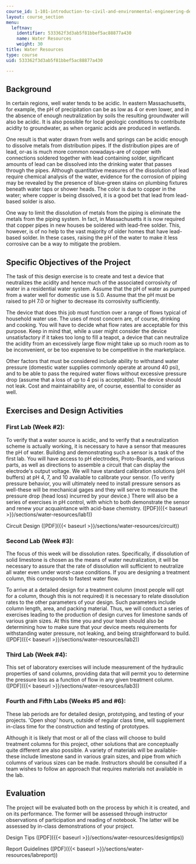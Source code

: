 ```yaml
---
course_id: 1-101-introduction-to-civil-and-environmental-engineering-design-i-fall-2005
layout: course_section
menu:
  leftnav:
    identifier: 533362f3d3ab5f81bbef5ac88877a430
    name: Water Resources
    weight: 30
title: Water Resources
type: course
uid: 533362f3d3ab5f81bbef5ac88877a430

---
```


Background
----------

In certain regions, well water tends to be acidic. In eastern Massachusetts, for example, the pH of precipitation can be as low as 4 or even lower, and in the absence of enough neutralization by soils the resulting groundwater will also be acidic. It is also possible for local geologic conditions to contribute acidity to groundwater, as when organic acids are produced in wetlands.

One result is that water drawn from wells and springs can be acidic enough to dissolve metals from distribution pipes. If the distribution pipes are of lead, or-as is much more common nowadays-are of copper with connections soldered together with lead containing solder, significant amounts of lead can be dissolved into the drinking water that passes through the pipes. Although quantitative measures of the dissolution of lead require chemical analysis of the water, evidence for the corrosion of piping may be revealed by the presence of blue-green stains on plumbing fixtures beneath water taps or shower heads. The color is due to copper in the water; where copper is being dissolved, it is a good bet that lead from lead-based solder is also.

One way to limit the dissolution of metals from the piping is eliminate the metals from the piping system. In fact, in Massachusetts it is now required that copper pipes in new houses be soldered with lead-free solder. This, however, is of no help to the vast majority of older homes that have lead-based solder. In these cases, raising the pH of the water to make it less corrosive can be a way to mitigate the problem.

Specific Objectives of the Project
----------------------------------

The task of this design exercise is to create and test a device that neutralizes the acidity and hence much of the associated corrosivity of water in a residential water system. Assume that the pH of water as pumped from a water well for domestic use is 5.0. Assume that the pH must be raised to pH 7.0 or higher to decrease its corrosivity sufficiently.

The device that does this job must function over a range of flows typical of household water use. The uses of most concern are, of course, drinking and cooking. You will have to decide what flow rates are acceptable for this purpose. Keep in mind that, while a user might consider the device unsatisfactory if it takes too long to fill a teapot, a device that can neutralize the acidity from an excessively large flow might take up so much room as to be inconvenient, or be too expensive to be competitive in the marketplace.

Other factors that must be considered include ability to withstand water pressure (domestic water supplies commonly operate at around 40 psi), and to be able to pass the required water flows without excessive pressure drop (assume that a loss of up to 4 psi is acceptable). The device should not leak. Cost and maintainability are, of course, essential to consider as well.

Exercises and Design Activities
-------------------------------

### First Lab (Week #2):

To verify that a water source is acidic, and to verify that a neutralization scheme is actually working, it is necessary to have a sensor that measures the pH of water. Building and demonstrating such a sensor is a task of the first lab. You will have access to pH electrodes, Proto-Boards, and various parts, as well as directions to assemble a circuit that can display the electrode's output voltage. We will have standard calibration solutions (pH buffers) at pH 4, 7, and 10 available to calibrate your sensor. (To verify pressure behavior, you will ultimately need to install pressure sensors as well-these will be mechanical gages and they will serve to measure the pressure drop (head loss) incurred by your device.) There will also be a series of exercises in pH control, with which to both demonstrate the sensor and renew your acquaintance with acid-base chemistry. ([PDF]({{< baseurl >}}/sections/water-resources/lab1))

Circuit Design ([PDF]({{< baseurl >}}/sections/water-resources/circuit))

### Second Lab (Week #3):

The focus of this week will be dissolution rates. Specifically, if dissolution of solid limestone is chosen as the means of water neutralization, it will be necessary to assure that the rate of dissolution will sufficient to neutralize all water even under worst-case conditions. If you are designing a treatment column, this corresponds to fastest water flow.

To arrive at a detailed design for a treatment column (most people will opt for a column, though this is not required) it is necessary to relate dissolution rates to the other parameters of your design. Such parameters include column length, area, and packing material. Thus, we will conduct a series of exercises leading to the production of design curves for limestone sands of various grain sizes. At this time you and your team should also be determining how to make sure that your device meets requirements for withstanding water pressure, not leaking, and being straightforward to build. ([PDF]({{< baseurl >}}/sections/water-resources/lab2))

### Third Lab (Week #4):

This set of laboratory exercises will include measurement of the hydraulic properties of sand columns, providing data that will permit you to determine the pressure loss as a function of flow in any given treatment column. ([PDF]({{< baseurl >}}/sections/water-resources/lab3))

### Fourth and Fifth Labs (Weeks #5 and #6):

These lab periods are for detailed design, prototyping, and testing of your projects. 'Open shop' hours, outside of regular class time, will supplement in-class time for the construction and testing of prototypes.

Although it is likely that most or all of the class will choose to build treatment columns for this project, other solutions that are conceptually quite different are also possible. A variety of materials will be available-these include limestone sand in various grain sizes, and pipe from which columns of various sizes can be made. Instructors should be consulted if a team wishes to follow an approach that requires materials not available in the lab.

Evaluation
----------

The project will be evaluated both on the process by which it is created, and on its performance. The former will be assessed through instructor observations of participation and reading of notebook. The latter will be assessed by in-class demonstrations of your project.

Design Tips ([PDF]({{< baseurl >}}/sections/water-resources/designtips))

Report Guidelines ([PDF]({{< baseurl >}}/sections/water-resources/labreport))